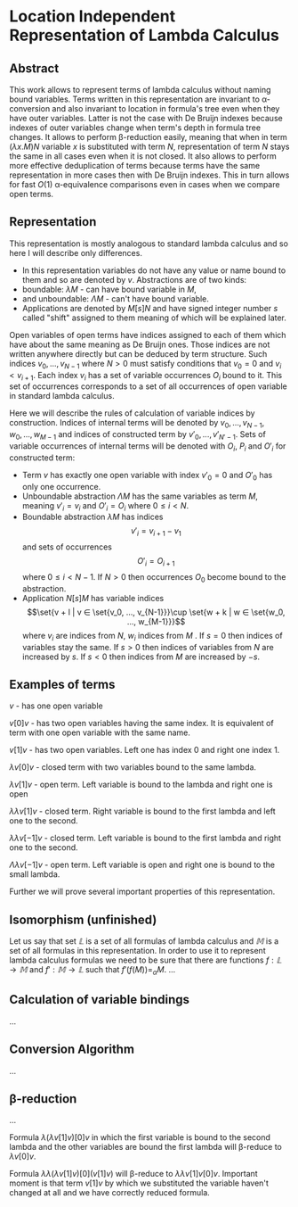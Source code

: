 # Location Independent Representation of Lambda Calculus

## Abstract

This work allows to represent terms of lambda calculus without naming bound variables. Terms written in this representation are invariant to α-conversion and also invariant to location in formula's tree even when they have outer variables. Latter is not the case with De Bruijn indexes because indexes of outer variables change when term's depth in formula tree changes. It allows to perform β-reduction easily, meaning that when in term $(λx.M)N$ variable $x$ is substituted with term $N$, representation of term $N$ stays the same in all cases even when it is not closed. It also allows to perform more effective deduplication of terms because terms have the same representation in more cases then with De Bruijn indexes. This in turn allows for fast $O(1)$ α-equivalence comparisons even in cases when we compare open terms.

## Representation

This representation is mostly analogous to standard lambda calculus and so here I will describe only differences.

* In this representation variables do not have any value or name bound to them and so are denoted by $v$. 
Abstractions are of two kinds:
* boundable: $λM$ - can have bound variable in $M$,
* and unboundable: $ΛM$ - can't have bound variable.
* Applications are denoted by $M[s]N$ and have signed integer number $s$ called "shift" assigned to them meaning of which will be explained later.

Open variables of open terms have indices assigned to each of them which have about the same meaning as De Bruijn ones. Those indices are not written anywhere directly but can be deduced by term structure. Such indices $v_0, ..., v_{N-1}$ where $N > 0$ must satisfy conditions that $v_0 = 0$ and $v_i < v_{i+1}$. Each index $v_i$ has a set of variable occurrences $O_i$ bound to it. This set of occurrences corresponds to a set of all occurrences of open variable in standard lambda calculus.

Here we will describe the rules of calculation of variable indices by construction. Indices of internal terms will be denoted by $v_0, ..., v_{N-1}$, $w_0, ..., w_{M-1}$ and indices of constructed term by $v'_0, ..., v'_{N'-1}$. Sets of variable occurrences of internal terms will be denoted with $O_i$, $P_i$ and $O'_i$ for constructed term:
* Term $v$ has exactly one open variable with index $v'_0 = 0$ and $O'_0$ has only one occurrence.
* Unboundable abstraction $ΛM$ has the same variables as term $M$, meaning $v'_i = v_i$ and $O'_i = O_i$ where $0 \le i < N$.
* Boundable abstraction $λM$ has indices $$v'_i = v_{i+1} - v_1$$ and sets of occurrences $$O'_i = O_{i+1}$$ where $0 \le i < N - 1$. If $N > 0$ then occurrences $O_0$ become bound to the abstraction.
* Application $N[s]M$ has variable indices $$\set{v + l | v ∈ \set{v_0, ..., v_{N-1}}}\cup \set{w + k | w ∈ \set{w_0, ..., w_{M-1}}}$$ where $v_i$ are indices from $N$, $w_i$ indices from $M$ . If $s = 0$ then indices of variables stay the same. If $s > 0$ then indices of variables from $N$ are increased by $s$. If $s < 0$ then indices from $M$ are increased by $-s$.

## Examples of terms

$v$ - has one open variable

$v[0]v$ - has two open variables having the same index. It is equivalent of term with one open variable with the same name.

$v[1]v$ - has two open variables. Left one has index 0 and right one index 1.

$λv[0]v$ - closed term with two variables bound to the same lambda.

$λv[1]v$ - open term. Left variable is bound to the lambda and right one is open

$λλv[1]v$ - closed term. Right variable is bound to the first lambda and left one to the second.

$λλv[-1]v$ - closed term. Left variable is bound to the first lambda and right one to the second.

$Λλv[-1]v$ - open term. Left variable is open and right one is bound to the small lambda.

Further we will prove several important properties of this representation.

## Isomorphism (unfinished)

Let us say that set $𝕃$ is a set of all formulas of lambda calculus and $𝕄$ is a set of all formulas in this representation. In order to use it to represent lambda calculus formulas we need to be sure that there are functions $f: 𝕃→𝕄$ and $f': 𝕄→𝕃$ such that $f'(f(M)) =_α M$.
...

## Calculation of variable bindings
...

## Conversion Algorithm
...

## β-reduction

...

Formula $λ(λv[1]v)[0]v$ in which the first variable is bound to the second lambda and the other variables are bound the first lambda will β-reduce to $λv[0]v$.

Formula $λλ(λv[1]v)[0](v[1]v)$ will β-reduce to $λλv[1]v[0]v$. Important moment is that term $v[1]v$ by which we substituted the variable haven't changed at all and we have correctly reduced formula.
